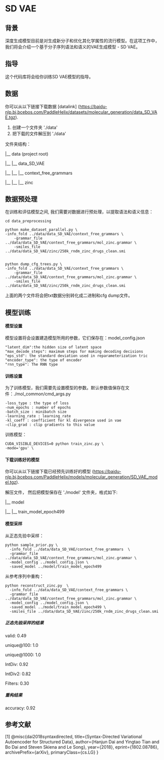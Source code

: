 # SD VAE

## 背景
深度生成模型目前是对生成新分子和优化其化学属性的流行模型。在这项工作中，我们将会介绍一个基于分子序列语法和语义的VAE生成模型 - SD VAE。

## 指导
这个代码库将会给你训练SD VAE模型的指导。

## 数据

你可以从以下链接下载数据 [datalink] (https://baidu-nlp.bj.bcebos.com/PaddleHelix/datasets/molecular_generation/data_SD_VAE.tgz).

1. 创建一个文件夹 './data'
2. 把下载的文件解压到 './data'

文件夹结构：

|__ data (project root)

|__ |__  data_SD_VAE

|__ |__  |__ context_free_grammars

|__ |__  |__ zinc


## 数据预处理
在训练和评估模型之间, 我们需要对数据进行预处理，以提取语法和语义信息：

    cd data_preprocessing
    
    python make_dataset_parallel.py \
    -info_fold ../data/data_SD_VAE/context_free_grammars \
        -grammar_file ../data/data_SD_VAE/context_free_grammars/mol_zinc.grammar \
        -smiles_file ../data/data_SD_VAE/zinc/250k_rndm_zinc_drugs_clean.smi 
        
        
    python dump_cfg_trees.py \
    -info_fold ../data/data_SD_VAE/context_free_grammars \
        -grammar_file ../data/data_SD_VAE/context_free_grammars/mol_zinc.grammar \
        -smiles_file ../data/data_SD_VAE/zinc/250k_rndm_zinc_drugs_clean.smi 
        

上面的两个文件将会把txt数据分别转化成二进制和cfg dump文件。

## 模型训练
    
#### 模型设置
模型设置将会设置建造模型所用的参数，它们保存在：model_config.json

    "latent_dim":the hidden size of latent space
    "max_decode_steps": maximum steps for making decoding decisions
    "eps_std": the standard deviation used in reparameterization tric
    "encoder_type": the type of encoder
    "rnn_type": The RNN type


#### 训练设置
为了训练模型，我们需要先设置模型的参数。默认参数值保存在文件：./mol_common/cmd_args.py

    -loss_type : the type of loss
    -num_epochs : number of epochs
    -batch_size : minibatch size
    -learning_rate : learning_rate
    -kl_coeff : coefficient for kl divergence used in vae
    -clip_grad : clip gradients to this value


训练模型：

    CUDA_VISIBLE_DEVICES=0 python train_zinc.py \
    -mode='gpu' \

#### 下载训练好的模型
你可以从以下链接下载已经预先训练好的模型 (https://baidu-nlp.bj.bcebos.com/PaddleHelix/models/molecular_generation/SD_VAE_model.tgz).

解压文件， 然后把模型保存在 './model' 文件夹，格式如下:

|__  model

|__ |__ train_model_epoch499


#### 模型采样
从正态先验中采样：

    python sample_prior.py \
      -info_fold ../data/data_SD_VAE/context_free_grammars  \
      -grammar_file ../data/data_SD_VAE/context_free_grammars/mol_zinc.grammar \
      -model_config ../model_config.json \
      -saved_model ../model/train_model_epoch499


从参考序列中重构：

    python reconstruct_zinc.py  \
      -info_fold ../data/data_SD_VAE/context_free_grammars \        
      -grammar_file ../data/data_SD_VAE/context_free_grammars/mol_zinc.grammar \      
      -model_config ../model_config.json \       
      -saved_model ../model/train_model_epoch499 \
      -smiles_file ../data/data_SD_VAE/zinc/250k_rndm_zinc_drugs_clean.smi 


##### 正态先验采样的结果
valid: 0.49

unique@100: 1.0

unique@1000: 1.0

IntDiv: 0.92

IntDiv2: 0.82

Filters: 0.30

##### 重构结果
accuracy: 0.92



## 参考文献
[1] @misc{dai2018syntaxdirected,
      title={Syntax-Directed Variational Autoencoder for Structured Data}, 
      author={Hanjun Dai and Yingtao Tian and Bo Dai and Steven Skiena and Le Song},
      year={2018},
      eprint={1802.08786},
      archivePrefix={arXiv},
      primaryClass={cs.LG}
}